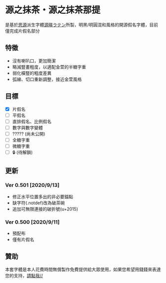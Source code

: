 # 源之抹茶・源之抹茶那提
是基於[思源](https://github.com/adobe-fonts/source-han-sans)派生字體[源暎ラテン](https://okoneya.jp/font/genei-latin.html)所製，明黑/明圓混和風格的開源假名字體，目前僅完成片假名部分

## 特徵
* 沒有喇叭口，更加簡潔
* 略減豎畫粗度，以適配金萱的半糖字重
* 弱化橫豎的粗度差異
* 弧線、切口重新調整，接近金萱風格

## 目標
- [x] 片假名
- [ ] 平假名
- [ ] 直排假名、比例假名
- [ ] 數字與數字變體
- [ ] ????? (尚未公開)
- [ ] 全糖字重
- [ ] 微糖字重
- [ ] 🔒 (待解鎖)

## 更新
### Ver 0.501 [2020/9/13]
* 修正水平位置多出的非必要錨點
* 缺字符(.notdef)改為破茶碗
* 追加可無限連接的破折號(u+2015)
### Ver 0.500 [2020/9/11]
* 預配布
* 僅有片假名

## 贊助
本套字體是本人花費時間無償製作免費提供給大眾使用，如果您希望用錢錢來表達您的支持，[請點我//](https://docs.google.com/document/d/13aTz6T8aqJucWd5I75mGmI2WLW-jGpRrzedXy-QzVVY)
